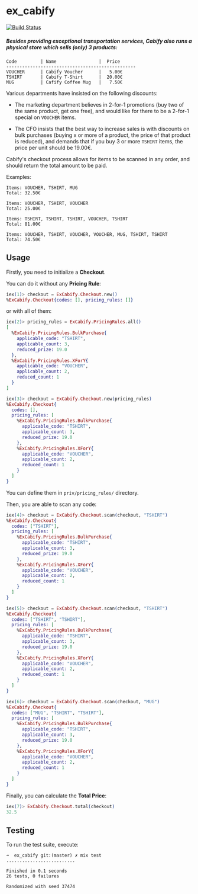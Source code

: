 # ex_cabify

[![Build Status](https://travis-ci.org/KamilLelonek/ex_cabify.svg?branch=master)](https://travis-ci.org/KamilLelonek/ex_cabify)

##### Besides providing exceptional transportation services, Cabify also runs a physical store which sells (only) 3 products:

```
Code         | Name                |  Price
-------------------------------------------------
VOUCHER      | Cabify Voucher      |   5.00€
TSHIRT       | Cabify T-Shirt      |  20.00€
MUG          | Cafify Coffee Mug   |   7.50€
```

Various departments have insisted on the following discounts:

 * The marketing department believes in 2-for-1 promotions (buy two of the same product, get one free), and would like for there to be a 2-for-1 special on `VOUCHER` items.

 * The CFO insists that the best way to increase sales is with discounts on bulk purchases (buying x or more of a product, the price of that product is reduced), and demands that if you buy 3 or more `TSHIRT` items, the price per unit should be 19.00€.

Cabify's checkout process allows for items to be scanned in any order, and should return the total amount to be paid.

Examples:

    Items: VOUCHER, TSHIRT, MUG
    Total: 32.50€

    Items: VOUCHER, TSHIRT, VOUCHER
    Total: 25.00€

    Items: TSHIRT, TSHIRT, TSHIRT, VOUCHER, TSHIRT
    Total: 81.00€

    Items: VOUCHER, TSHIRT, VOUCHER, VOUCHER, MUG, TSHIRT, TSHIRT
    Total: 74.50€

## Usage

Firstly, you need to initialize a **Checkout**.

You can do it without any **Pricing Rule**:

```elixir
iex(1)> checkout = ExCabify.Checkout.new()
%ExCabify.Checkout{codes: [], pricing_rules: []}
```

or with all of them:

```elixir
iex(2)> pricing_rules = ExCabify.PricingRules.all()
[
  %ExCabify.PricingRules.BulkPurchase{
    applicable_code: "TSHIRT",
    applicable_count: 3,
    reduced_prize: 19.0
  },
  %ExCabify.PricingRules.XForY{
    applicable_code: "VOUCHER",
    applicable_count: 2,
    reduced_count: 1
  }
]

iex(3)> checkout = ExCabify.Checkout.new(pricing_rules)
%ExCabify.Checkout{
  codes: [],
  pricing_rules: [
    %ExCabify.PricingRules.BulkPurchase{
      applicable_code: "TSHIRT",
      applicable_count: 3,
      reduced_prize: 19.0
    },
    %ExCabify.PricingRules.XForY{
      applicable_code: "VOUCHER",
      applicable_count: 2,
      reduced_count: 1
    }
  ]
}
```

You can define them in `priv/pricing_rules/` directory.

Then, you are able to scan any code:

```elixir
iex(4)> checkout = ExCabify.Checkout.scan(checkout, "TSHIRT")
%ExCabify.Checkout{
  codes: ["TSHIRT"],
  pricing_rules: [
    %ExCabify.PricingRules.BulkPurchase{
      applicable_code: "TSHIRT",
      applicable_count: 3,
      reduced_prize: 19.0
    },
    %ExCabify.PricingRules.XForY{
      applicable_code: "VOUCHER",
      applicable_count: 2,
      reduced_count: 1
    }
  ]
}

iex(5)> checkout = ExCabify.Checkout.scan(checkout, "TSHIRT")
%ExCabify.Checkout{
  codes: ["TSHIRT", "TSHIRT"],
  pricing_rules: [
    %ExCabify.PricingRules.BulkPurchase{
      applicable_code: "TSHIRT",
      applicable_count: 3,
      reduced_prize: 19.0
    },
    %ExCabify.PricingRules.XForY{
      applicable_code: "VOUCHER",
      applicable_count: 2,
      reduced_count: 1
    }
  ]
}

iex(6)> checkout = ExCabify.Checkout.scan(checkout, "MUG")
%ExCabify.Checkout{
  codes: ["MUG", "TSHIRT", "TSHIRT"],
  pricing_rules: [
    %ExCabify.PricingRules.BulkPurchase{
      applicable_code: "TSHIRT",
      applicable_count: 3,
      reduced_prize: 19.0
    },
    %ExCabify.PricingRules.XForY{
      applicable_code: "VOUCHER",
      applicable_count: 2,
      reduced_count: 1
    }
  ]
}
```

Finally, you can calculate the **Total Price**:

```elixir
iex(7)> ExCabify.Checkout.total(checkout)
32.5
```

## Testing

To run the test suite, execute:

    ➜  ex_cabify git:(master) ✗ mix test
    ..........................

    Finished in 0.1 seconds
    26 tests, 0 failures

    Randomized with seed 37474
